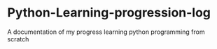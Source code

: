 # Python-Learning-progression-log
A documentation of my progress learning python programming from scratch
